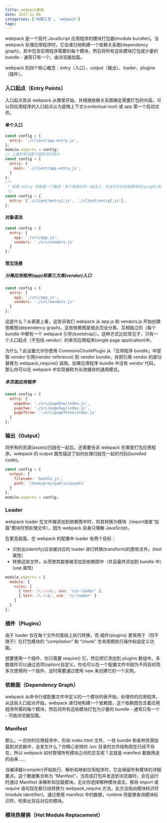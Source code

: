 ```yaml
---
title: webpack基础
date: 2017-11-06
categories: ['构建工具', 'webpack']
tags:
---
```

webpack 是一个现代 JavaScript 应用程序的模块打包器(module bundler)。当 webpack 处理应用程序时，它会递归地构建一个依赖关系图(dependency graph)，其中包含应用程序需要的每个模块，然后将所有这些模块打包成少量的 bundle - 通常只有一个，由浏览器加载。

webpack 的四个核心概念：entry（入口）、output（输出）、loader、plugins（插件）。

<!-- more -->

### 入口起点（Entry Points）
入口起点告诉 webpack 从哪里开始，并根据依赖关系图确定需要打包的内容。可以将应用程序的入口起点认为是根上下文(contextual root) 或 app 第一个启动文件。

#### 单个入口
``` javascript
const config = {
  entry: './client/app.entry.js',
};
module.exports = config;
// 上面的写法是下面写法的简化
const config = {
  entry: {
    main: './client/app.entry.js',
  }
};
/**
 * 如果 entry 参数是一个数组：多个依赖文件一起注入，并且将它们的依赖导向(graph)到一个“chunk”。
 */
const config = {
  entry: ['./client/entry1.js', './client/entry2.js'],
};
```

#### 对象语法
``` javascript
const config = {
  entry: {
    app: './src/app.js',
    vendors: './src/vendors.js'
  }
};
```

#### 常见场景
##### 分离应用程序(app)和第三方库(vendor)入口
``` javascript
const config = {
  entry: {
    app: './src/app.js',
    vendors: './src/vendors.js'
  }
};
```

这是什么？从表面上看，这告诉我们 webpack 从 app.js 和 vendors.js 开始创建依赖图(dependency graph)。这些依赖图是彼此完全分离、互相独立的（每个 bundle 中都有一个 webpack 引导(bootstrap)）。这种方式比较常见于，只有一个入口起点（不包括 vendor）的单页应用程序(single page application)中。

为什么？此设置允许你使用 CommonsChunkPlugin 从「应用程序 bundle」中提取 vendor 引用(vendor reference) 到 vendor bundle，并把引用 vendor 的部分替换为 webpack_require() 调用。如果应用程序 bundle 中没有 vendor 代码，那么你可以在 webpack 中实现被称为长效缓存的通用模式。

##### 多页面应用程序
``` javascript
const config = {
  entry: {
    pageOne: './src/pageOne/index.js',
    pageTwo: './src/pageTwo/index.js',
    pageThree: './src/pageThree/index.js'
  }
};
```

### 输出（Output）
将所有的资源(assets)归拢在一起后，还需要告诉 webpack 在哪里打包应用程序。webpack 的 output 属性描述了如何处理归拢在一起的代码(bundled code)。
``` javascript
const config = {
  output: {
    filename: 'bundle.js',
    path: '/home/proj/public/assets'
  }
};
module.exports = config;
```

### Loader
webpack loader 在文件被添加到依赖图中时，将其转换为模块（import或者“加载”模块时预处理文件）。因为 webpack 自身只理解 JavaScript。

在更高层面，在 webpack 的配置中 loader 有两个目标：
- 识别出(identify)应该被对应的 loader 进行转换(transform)的那些文件。(test 属性)
- 转换这些文件，从而使其能够被添加到依赖图中（并且最终添加到 bundle 中）(use 属性)

``` javascript
module.exports = {
  module: {
    rules: [
      { test: /\.css$/, use: 'css-loader' },
      { test: /\.ts$/, use: 'ts-loader' }
    ]
  }
};
```

### 插件（Plugins）
由于 loader 仅在每个文件的基础上执行转换，而 插件(plugins) 更常用于（但不限于）在打包模块的 “compilation” 和 “chunk” 生命周期执行操作和自定义功能。

想要使用一个插件，你只需要 require() 它，然后把它添加到 plugins 数组中。多数插件可以通过选项(option)自定义。你也可以在一个配置文件中因为不同目的而多次使用同一个插件，这时需要通过使用 new 来创建它的一个实例。

### 依赖图（Dependency Graph）
webpack 从命令行或配置文件中定义的一个模块列表开始，处理你的应用程序。 从这些入口起点开始，webpack 递归地构建一个依赖图，这个依赖图包含着应用程序所需的每个模块，然后将所有这些模块打包为少量的 bundle - 通常只有一个 - 可由浏览器加载。

### Manifest
那么，一旦你的应用程序中，形如 index.html 文件、一些 bundle 和各种资源加载到浏览器中，会发生什么？你精心安排的 /src 目录的文件结构现在已经不存在，所以 webpack 如何管理所有模块之间的交互呢？这就是 manifest 数据用途的由来……

当编译器(compiler)开始执行、解析和映射应用程序时，它会保留所有模块的详细要点。这个数据集合称为 “Manifest”，当完成打包并发送到浏览器时，会在运行时通过 Manifest 来解析和加载模块。无论你选择哪种模块语法，那些 import 或 require 语句现在都已经转换为 webpack_require 方法，此方法指向模块标识符(module identifier)。通过使用 manifest 中的数据，runtime 将能够查询模块标识符，检索出背后对应的模块。

### 模块热替换（Hot Module Replacement）








